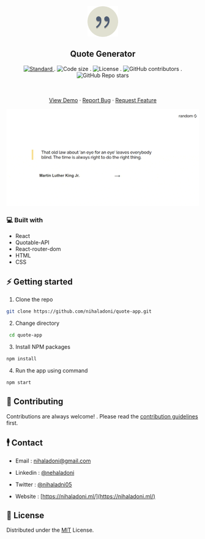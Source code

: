 <!-- PROJECT LOGO -->

<div align="center">
  <a href="https://github.com/nihaladoni/quote-app">

<img src="https://raw.githubusercontent.com/nihaladoni/cms/main/quote_icon.svg" alt="Logo" width="80" height="80" />

</a>

<h2 align="center">Quote Generator</h2>

<!-- Shields -->
  <div align="center">
    <a href="https://standardjs.com">
      <img src="https://img.shields.io/badge/code%20style-standard-brightgreen.svg?style=flat"
        alt="Standard" />
    </a>
.
    <img src="https://img.shields.io/github/languages/code-size/nihaladoni/quote-app?style=flat-square" alt="Code size" />
.
    <img src="https://img.shields.io/github/license/nihaladoni/quote-app?style=flat-square" alt="License" />
.
    <img alt="GitHub contributors" src="https://img.shields.io/github/contributors/nihaladoni/quote-app?style=flat-square">
.
    <img alt="GitHub Repo stars" src="https://img.shields.io/github/stars/nihaladoni/quote-app?style=social">

  </div>

  <br />
  <br />
  <p>

<a href="https://quoote-generator.herokuapp.com/">View Demo</a>
·
<a href="https://github.com/nihaladoni/quote-app/issues">Report Bug</a>
·
<a href="https://github.com/nihaladoni/quote-app/issues">Request Feature</a>

</p>
</div>

![quote-demo](https://raw.githubusercontent.com/nihaladoni/cms/main/q.gif)

<!-- ABOUT THE PROJECT -->

### 💻 Built with

<ul>

  <li>React</li>

  <li>Quotable-API</li>

  <li>React-router-dom</li>

  <li>HTML</li>

  <li>CSS</li>

</ul>

<!-- GETTING STARTED -->

## ⚡ Getting started

1. Clone the repo

```sh
git clone https://github.com/nihaladoni/quote-app.git
```

2. Change directory

```sh
 cd quote-app
```

3. Install NPM packages

```sh
npm install
```

4. Run the app using command

```sh
npm start
```

<!-- CONTRIBUTING -->

## 🌟 Contributing

Contributions are always welcome! . Please read the [contribution guidelines](CONTRIBUTING) first.

<!-- CONTACT -->

## 🕴️ Contact

- Email : [nihaladoni@gmail.com](mailto:nihaladoni@gmail.com)

- Linkedin : [@nehaladoni](https://linkedin.com/in/nehaladoni)

- Twitter : [@nihaladni05](https://twitter.com/nihaladni05)

- Website : [https://nihaladoni.ml/](https://nihaladoni.ml/)

<!-- LICENSE -->

## 🔔 License

Distributed under the [MIT](LICENSE) License.
